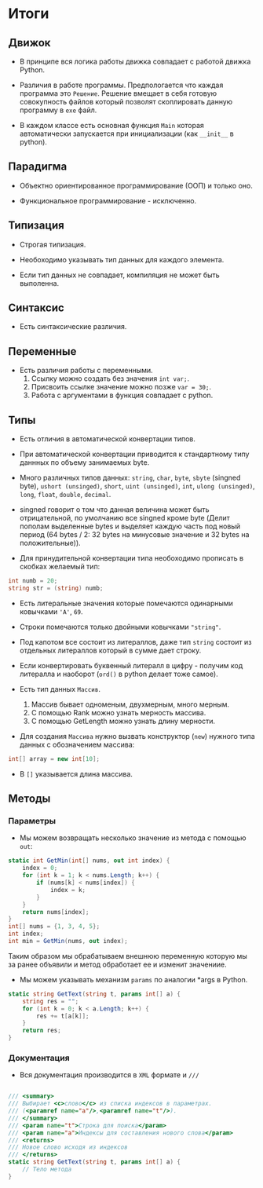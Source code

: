 # Итоги

## Движок

- В принципе вся логика работы движка совпадает с работой движка Python.

- Различия в работе программы. Предпологается что каждая программа это ``Решение``. Решение вмещает в себя готовую совокупность файлов который позволят скоплировать данную программу в ``exe`` файл.

- В каждом классе есть основная функция ``Main`` которая автоматически запускается при инициализации (как ``__init__`` в python).

## Парадигма

- Объектно ориентированное программирование (ООП) и только оно.

- Функциональное программирование - исключенно.

## Типизация

- Строгая типизация.

- Необоходимо указывать тип данных для каждого элемента.

- Если тип данных не совпадает, компиляция не может быть выполенна.

## Синтаксис

- Есть синтаксические различия.

## Переменные

- Есть различия работы с переменными.
    1. Ссылку можно создать без значения ``int var;``.
    2. Присвоить ссылке значение можно позже ``var = 30;``.
    3. Работа с аргументами в функция совпадает с python.

## Типы

- Есть отличия в автоматической конвертации типов.

- При автоматической конвертации приводится к стандартному типу даннных по объему занимаемых byte.

- Много различных типов данных: ``string``, ``char``, ``byte``, ``sbyte`` (singned byte), ``ushort (unsinged)``, ``short``, ``uint (unsinged)``, ``int``, ``ulong (unsinged)``, ``long``, ``float``, ``double``, ``decimal``.

- singned говорит о том что данная величина может быть отрицательной, по умолчанию все singned кроме byte (Делит пополам выделенные bytes и выделяет каждую часть под новый период (64 bytes / 2: 32 bytes на минусовые значение и 32 bytes на положительные)).

- Для принудительной конвертации типа необоходимо прописать в скобках желаемый тип:

```C#
int numb = 20;
string str = (string) numb;
```

- Есть литеральные значения которые помечаются одинарными ковычками ``'A'``, ``69``.

- Строки помечаются только двойными ковычками ``"string"``.

- Под капотом все состоит из литераллов, даже тип ``string`` состоит из отдельных литераллов который в сумме даeт строку.

- Если конвертировать буквенный литералл в цифру - получим код литералла и наоборот (``ord()`` в python делает тоже самое).

- Есть тип данных ``Массив``.
    1. Массив бывает одноменым, двухмерным, много мерным.
    2. С помощью Rank можно узнать мерность массива.
    3. С помощью GetLength можно узнать длину мерности.

- Для создания ``Массива`` нужно вызвать конструктор (``new``) нужного типа данных с обозначением массива:

```C#
int[] array = new int[10];
```

- В ``[]`` указывается длина массива.

## Методы

### Параметры

- Мы можем возвращать несколько значение из метода с помощью ``out``:

```C#
static int GetMin(int[] nums, out int index) {
    index = 0;
    for (int k = 1; k < nums.Length; k++) {
        if (nums[k] < nums[index]) {
            index = k;
        }
    }
    return nums[index];
}
int[] nums = {1, 3, 4, 5};
int index;
int min = GetMin(nums, out index);
```

Таким образом мы обрабатываем внешнюю переменную которую мы за ранее объявили и метод обработает ее и изменит значениие.

- Мы можем указывать механизм ``params`` по аналогии *args в Python.

```C#
static string GetText(string t, params int[] a) {
    string res = "";
    for (int k = 0; k < a.Length; k++) {
        res += t[a[k]];
    }
    return res;
}
```

### Документация

- Вся документация производится в ``XML`` формате и ``///``

```C#

/// <summary>
/// Выбирает <c>слово</c> из списка индексов в параметрах.
/// (<paramref name="a"/>,<paramref name="t"/>).
/// </summary>
/// <param name="t">Строка для поиска</param>
/// <param name="a">Индексы для составления нового слова</param>
/// <returns>
/// Новое слово исходя из индексов
/// </returns>
static string GetText(string t, params int[] a) {
    // Тело метода
}
```
